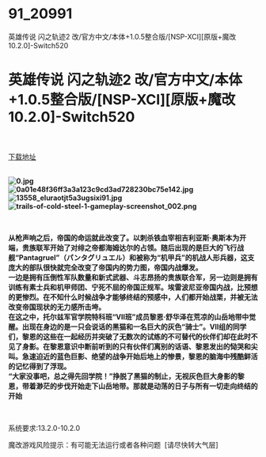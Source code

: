 # 91_20991
英雄传说 闪之轨迹2 改/官方中文/本体+1.0.5整合版/[NSP-XCI][原版+魔改10.2.0]-Switch520
# 英雄传说 闪之轨迹2 改/官方中文/本体+1.0.5整合版/[NSP-XCI][原版+魔改10.2.0]-Switch520
 <br/></br>
[下载地址](https://www.switch520.cc/article/20991 "下载地址")
<br/></br>

<p><strong><img title="0.jpg" src="https://www.switch520.cc/muke_img/2021_08_05_32d707535fa95.jpg" alt="0.jpg"></strong><br>
<strong><img title="0a01e48f36ff3a3a123c9cd3ad728230bc75e142.jpg" src="https://www.switch520.cc/muke_img/2021_08_05_9c03796497303.jpg" alt="0a01e48f36ff3a3a123c9cd3ad728230bc75e142.jpg"></strong><br>
<strong><img title="13558_eluraotjt5a3ugsixi91.jpg" src="https://www.switch520.cc/muke_img/2021_08_05_606286edf74f3.jpg" alt="13558_eluraotjt5a3ugsixi91.jpg"></strong><br>
<strong><img title="trails-of-cold-steel-1-gameplay-screenshot_002.png" src="https://www.switch520.cc/muke_img/2021_08_05_21f8952a00a4f.png" alt="trails-of-cold-steel-1-gameplay-screenshot_002.png">&nbsp;</strong></p>
<p>&nbsp;</p>
<p><strong>从枪声响之后，帝国的命运就此改变了。以刺杀铁血宰相吉利亚斯·奥斯本为开端，贵族联军开始了对绯之帝都海姆达尔的占领。随后出现的是巨大的飞行战舰“Pantagruel”（パンタグリュエル）和被称为“机甲兵”的机战人形兵器，这支庞大的部队很快就完全改变了帝国内的势力图，帝国内战爆发。</strong><br>
<strong>一边是拥有压倒性军队数量和新式武器、斗志昂扬的贵族联合军，另一边则是拥有训练有素士兵和机甲师团、宁死不屈的帝国正规军。埃雷波尼亚帝国内战，比预想的更惨烈。在不知什么时候战争才能够终结的预感中，人们都开始战栗，并被无法改变帝国现状的无力感所击垮。</strong><br>
<strong>在这之中，托尔兹军官学院特科班“Ⅶ班”成员黎恩·舒华泽在荒凉的山岳地带中觉醒。出现在身边的是一只会说话的黑猫和一名巨大的灰色“骑士”。Ⅶ组的同学们，黎恩的这些在一起经历并突破了无数次的试练的不可替代的伙伴们却在此时不见了身影。在黎恩意识中断前听到的只有伙伴们离别的话语、黎恩发出的恸哭和尖叫。急速迫近的蓝色巨影、绝望的战争开始后地上的惨景，黎恩的脑海中残酷鲜活的记忆得到了浮现。</strong><br>
<strong>“大家没事吧，总之得先回学院！”挣脱了黑猫的制止，无视灰色巨大身影的黎恩，带着渺茫的步伐开始走下山岳地带。那就是动荡的日子与所有一切走向终结的开始</strong></p>
<p>&nbsp;</p>
<p>系统要求:13.2.0-10.2.0</p>
<p>魔改游戏风险提示：有可能无法运行或者各种问题 &nbsp;[请尽快转大气层]</p>




